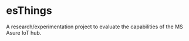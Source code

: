 # esThings
A research/experimentation project to evaluate the capabilities of the MS Asure IoT hub.
